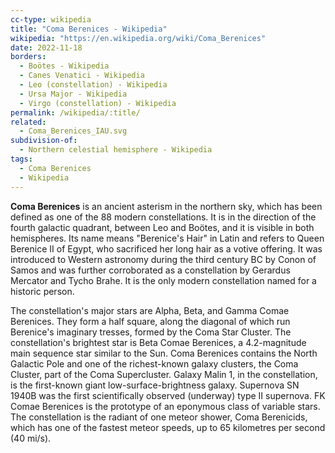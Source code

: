 ```yaml
---
cc-type: wikipedia
title: "Coma Berenices - Wikipedia"
wikipedia: "https://en.wikipedia.org/wiki/Coma_Berenices"
date: 2022-11-18
borders:
  - Boötes - Wikipedia
  - Canes Venatici - Wikipedia
  - Leo (constellation) - Wikipedia
  - Ursa Major - Wikipedia
  - Virgo (constellation) - Wikipedia
permalink: /wikipedia/:title/
related:
  - Coma_Berenices_IAU.svg
subdivision-of:
  - Northern celestial hemisphere - Wikipedia
tags:
  - Coma Berenices
  - Wikipedia
---
```

**Coma Berenices** is an ancient asterism in the northern sky, which has been defined as one of the 88 modern constellations. It is in the direction of the fourth galactic quadrant, between Leo and Boötes, and it is visible in both hemispheres. Its name means "Berenice's Hair" in Latin and refers to Queen Berenice II of Egypt, who sacrificed her long hair as a votive offering. It was introduced to Western astronomy during the third century BC by Conon of Samos and was further corroborated as a constellation by Gerardus Mercator and Tycho Brahe. It is the only modern constellation named for a historic person.

The constellation's major stars are Alpha, Beta, and Gamma Comae Berenices. They form a half square, along the diagonal of which run Berenice's imaginary tresses, formed by the Coma Star Cluster. The constellation's brightest star is Beta Comae Berenices, a 4.2-magnitude main sequence star similar to the Sun. Coma Berenices contains the North Galactic Pole and one of the richest-known galaxy clusters, the Coma Cluster, part of the Coma Supercluster. Galaxy Malin 1, in the constellation, is the first-known giant low-surface-brightness galaxy. Supernova SN 1940B was the first scientifically observed (underway) type II supernova. FK Comae Berenices is the prototype of an eponymous class of variable stars. The constellation is the radiant of one meteor shower, Coma Berenicids, which has one of the fastest meteor speeds, up to 65 kilometres per second (40 mi/s).